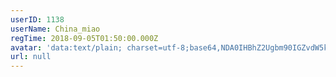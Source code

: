 ```yaml
---
userID: 1138
userName: China_miao
regTime: 2018-09-05T01:50:00.000Z
avatar: 'data:text/plain; charset=utf-8;base64,NDA0IHBhZ2Ugbm90IGZvdW5kCg=='
url: null
---
```



